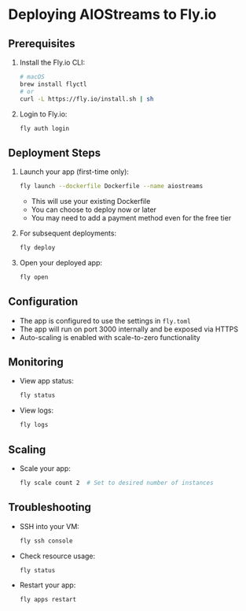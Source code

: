 # Deploying AIOStreams to Fly.io

## Prerequisites

1. Install the Fly.io CLI:
   ```bash
   # macOS
   brew install flyctl
   # or
   curl -L https://fly.io/install.sh | sh
   ```

2. Login to Fly.io:
   ```bash
   fly auth login
   ```

## Deployment Steps

1. Launch your app (first-time only):
   ```bash
   fly launch --dockerfile Dockerfile --name aiostreams
   ```
   - This will use your existing Dockerfile
   - You can choose to deploy now or later
   - You may need to add a payment method even for the free tier

2. For subsequent deployments:
   ```bash
   fly deploy
   ```

3. Open your deployed app:
   ```bash
   fly open
   ```

## Configuration

- The app is configured to use the settings in `fly.toml`
- The app will run on port 3000 internally and be exposed via HTTPS
- Auto-scaling is enabled with scale-to-zero functionality

## Monitoring

- View app status:
  ```bash
  fly status
  ```

- View logs:
  ```bash
  fly logs
  ```

## Scaling

- Scale your app:
  ```bash
  fly scale count 2  # Set to desired number of instances
  ```

## Troubleshooting

- SSH into your VM:
  ```bash
  fly ssh console
  ```

- Check resource usage:
  ```bash
  fly status
  ```

- Restart your app:
  ```bash
  fly apps restart
  ``` 